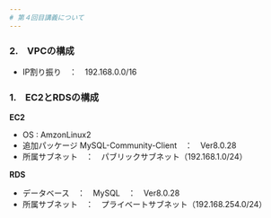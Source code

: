 ```yaml
---
# 第４回目講義について
---
```


### 2.　VPCの構成
* IP割り振り　：　192.168.0.0/16

### 1.　EC2とRDSの構成

__EC2__  
* OS : AmzonLinux2
* 追加パッケージ
   MySQL-Community-Client　：　Ver8.0.28
* 所属サブネット　：　パブリックサブネット（192.168.1.0/24）

__RDS__
* データベース　：　MySQL　：　Ver8.0.28
* 所属サブネット　：　プライベートサブネット（192.168.254.0/24）
